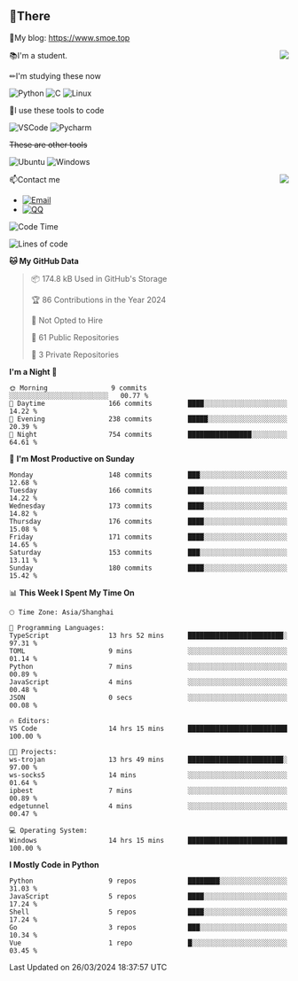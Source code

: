 
## 👏There

📰My blog: https://www.smoe.top

<img align="right" src="https://github-readme-stats.vercel.app/api/top-langs/?username=AkashiCoin"/>


📚I'm a student.

✏I'm studying these now

![Python](https://img.shields.io/badge/-Python-blue?style=flat-square&logo=Python&logoColor=fff)
![C](https://img.shields.io/badge/-C-585858?style=flat-square&logo=C&logoColor=fff)
![Linux](https://img.shields.io/badge/-Linux-black?style=flat-square&logo=Linux&logoColor=fff)

🔨I use these tools to code

![VSCode](https://img.shields.io/badge/-VSCode-blue?style=flat-square&logo=visualstudiocode&logoColor=fff)
![Pycharm](https://img.shields.io/badge/-Pycharm-green?style=flat-square&logo=pycharm&logoColor=fff)

 ~~These are other tools~~

![Ubuntu](https://img.shields.io/badge/-Ubuntu-orange?style=flat-square&logo=Ubuntu&logoColor=fff)
![Windows](https://img.shields.io/badge/-Windows-blue?style=flat-square&logo=Windows&logoColor=fff)

<img align="right" src="https://github-readme-stats.vercel.app/api?username=AkashiCoin" />


📫Contact me

* [![Email](https://img.shields.io/badge/Email-l1040186796@gmail.com-1?style=social&logoColor=fff)](mailto:l1040186796@gmail.com)
* [![QQ](https://img.shields.io/badge/QQ-1040186796-1?style=social&logoColor=fff)](tencent://AddContact/?fromId=45&fromSubId=1&subcmd=all&uin=1040186796&website=www.oicqzone.com)

<!--START_SECTION:waka-->
![Code Time](http://img.shields.io/badge/Code%20Time-1%2C141%20hrs%2038%20mins-blue)

![Lines of code](https://img.shields.io/badge/From%20Hello%20World%20I%27ve%20Written-269.5%20thousand%20lines%20of%20code-blue)

**🐱 My GitHub Data** 

> 📦 174.8 kB Used in GitHub's Storage 
 > 
> 🏆 86 Contributions in the Year 2024
 > 
> 🚫 Not Opted to Hire
 > 
> 📜 61 Public Repositories 
 > 
> 🔑 3 Private Repositories 
 > 
**I'm a Night 🦉** 

```text
🌞 Morning                9 commits           ░░░░░░░░░░░░░░░░░░░░░░░░░   00.77 % 
🌆 Daytime                166 commits         ████░░░░░░░░░░░░░░░░░░░░░   14.22 % 
🌃 Evening                238 commits         █████░░░░░░░░░░░░░░░░░░░░   20.39 % 
🌙 Night                  754 commits         ████████████████░░░░░░░░░   64.61 % 
```
📅 **I'm Most Productive on Sunday** 

```text
Monday                   148 commits         ███░░░░░░░░░░░░░░░░░░░░░░   12.68 % 
Tuesday                  166 commits         ████░░░░░░░░░░░░░░░░░░░░░   14.22 % 
Wednesday                173 commits         ████░░░░░░░░░░░░░░░░░░░░░   14.82 % 
Thursday                 176 commits         ████░░░░░░░░░░░░░░░░░░░░░   15.08 % 
Friday                   171 commits         ████░░░░░░░░░░░░░░░░░░░░░   14.65 % 
Saturday                 153 commits         ███░░░░░░░░░░░░░░░░░░░░░░   13.11 % 
Sunday                   180 commits         ████░░░░░░░░░░░░░░░░░░░░░   15.42 % 
```


📊 **This Week I Spent My Time On** 

```text
🕑︎ Time Zone: Asia/Shanghai

💬 Programming Languages: 
TypeScript               13 hrs 52 mins      ████████████████████████░   97.31 % 
TOML                     9 mins              ░░░░░░░░░░░░░░░░░░░░░░░░░   01.14 % 
Python                   7 mins              ░░░░░░░░░░░░░░░░░░░░░░░░░   00.89 % 
JavaScript               4 mins              ░░░░░░░░░░░░░░░░░░░░░░░░░   00.48 % 
JSON                     0 secs              ░░░░░░░░░░░░░░░░░░░░░░░░░   00.08 % 

🔥 Editors: 
VS Code                  14 hrs 15 mins      █████████████████████████   100.00 % 

🐱‍💻 Projects: 
ws-trojan                13 hrs 49 mins      ████████████████████████░   97.00 % 
ws-socks5                14 mins             ░░░░░░░░░░░░░░░░░░░░░░░░░   01.64 % 
ipbest                   7 mins              ░░░░░░░░░░░░░░░░░░░░░░░░░   00.89 % 
edgetunnel               4 mins              ░░░░░░░░░░░░░░░░░░░░░░░░░   00.47 % 

💻 Operating System: 
Windows                  14 hrs 15 mins      █████████████████████████   100.00 % 
```

**I Mostly Code in Python** 

```text
Python                   9 repos             ████████░░░░░░░░░░░░░░░░░   31.03 % 
JavaScript               5 repos             ████░░░░░░░░░░░░░░░░░░░░░   17.24 % 
Shell                    5 repos             ████░░░░░░░░░░░░░░░░░░░░░   17.24 % 
Go                       3 repos             ███░░░░░░░░░░░░░░░░░░░░░░   10.34 % 
Vue                      1 repo              █░░░░░░░░░░░░░░░░░░░░░░░░   03.45 % 
```




 Last Updated on 26/03/2024 18:37:57 UTC
<!--END_SECTION:waka-->

